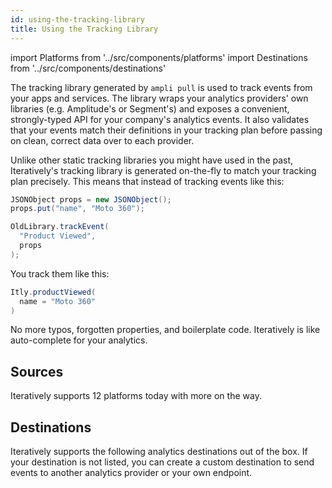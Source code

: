```yaml
---
id: using-the-tracking-library
title: Using the Tracking Library
---
```


import Platforms from '../src/components/platforms'
import Destinations from '../src/components/destinations'

The tracking library generated by `ampli pull` is used to track events from your apps and services. The library wraps your analytics providers' own libraries (e.g. Amplitude's or Segment's) and exposes a convenient, strongly-typed API for your company's analytics events. It also validates that your events match their definitions in your tracking plan before passing on clean, correct data over to each provider.

Unlike other static tracking libraries you might have used in the past, Iteratively's tracking library is generated on-the-fly to match your tracking plan precisely. This means that instead of tracking events like this:

```java
JSONObject props = new JSONObject();
props.put("name", "Moto 360");

OldLibrary.trackEvent(
  "Product Viewed",
  props
);
```

You track them like this:

```java
Itly.productViewed(
  name = "Moto 360"
)
```

No more typos, forgotten properties, and boilerplate code. Iteratively is like auto-complete for your analytics.

## Sources

Iteratively supports 12 platforms today with more on the way.

<Platforms/>

## Destinations

Iteratively supports the following analytics destinations out of the box. If your destination is not listed, you can create a custom destination to send events to another analytics provider or your own endpoint.

<Destinations/>
